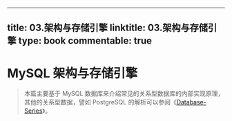 
---
title: 03.架构与存储引擎
linktitle: 03.架构与存储引擎
type: book
commentable: true
---

# MySQL 架构与存储引擎

> 本篇主要基于 MySQL 数据库来介绍常见的关系型数据库的内部实现原理，其他的关系型数据，譬如 PostgreSQL 的解析可以参阅《[Database-Series](https://github.com/wx-chevalier/Database-Series?q=)》。

    